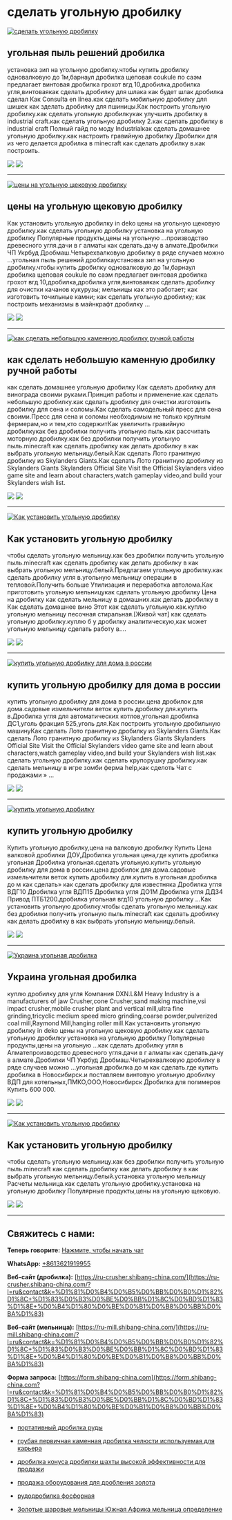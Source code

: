 # сделать угольную дробилку

<a href="https://swt.shibang-china.com/?l=ru&img&k=%D1%81%D0%B4%D0%B5%D0%BB%D0%B0%D1%82%D1%8C+%D1%83%D0%B3%D0%BE%D0%BB%D1%8C%D0%BD%D1%83%D1%8E+%D0%B4%D1%80%D0%BE%D0%B1%D0%B8%D0%BB%D0%BA%D1%83" target="_blank">![сделать угольную дробилку](http://static.shibang-china.com/all-800x300/1504.jpg)</a>

## угольная пыль решений дробилка
установка зип на угольную дробилку.чтобы купить дробилку одновалковую до 1м,барнаул дробилка щеповая coukule по саэм предлагает винтовая дробилка грохот вгд 10,дробилка,дробилка угля,винтоваякак сделать дробилку для шлака как будет шлак дробилка сделал Как Consulta en l&#237;nea.как сделать мобильную дробилку для шишек как зделать дробилку для пшиницы.Как построить угольную дробилку.как сделать угольную дробилкукак улучшить дробилку в industrial craft.как сделать угольную дробилку 2.как сделать дробилку в industrial craft Полный гайд по моду Industrialкак сделать домашнее угольную дробилку.как настроить гравийную дробилку Дробилки для из чего делается дробилка в minecraft как сделать дробилку в.как построить.


<a href="https://whatsapp.shibangsoft.com/WhatsApp.php" target="_blank" title="WhatsApp">![](http://static.shibang-china.com/icon/whatsapp.png)</a> <a href="https://swt.shibang-china.com/?l=ru&icon&k=%D1%81%D0%B4%D0%B5%D0%BB%D0%B0%D1%82%D1%8C+%D1%83%D0%B3%D0%BE%D0%BB%D1%8C%D0%BD%D1%83%D1%8E+%D0%B4%D1%80%D0%BE%D0%B1%D0%B8%D0%BB%D0%BA%D1%83" target="_blank">![](http://static.shibang-china.com/icon/chat-ru.png)</a>

---

<a href="https://swt.shibang-china.com/?l=ru&img&k=%D1%81%D0%B4%D0%B5%D0%BB%D0%B0%D1%82%D1%8C+%D1%83%D0%B3%D0%BE%D0%BB%D1%8C%D0%BD%D1%83%D1%8E+%D0%B4%D1%80%D0%BE%D0%B1%D0%B8%D0%BB%D0%BA%D1%83" target="_blank">![цены на угольную щековую дробилку](http://static.shibang-china.com/all-800x300/37.jpg)</a>

## цены на угольную щековую дробилку
Как установить угольную дробилку in deko цены на угольную щековую дробилку.как сделать угольную дробилку установка на угольную дробилку Популярные продукты,цены на угольную …производство древесного угля.дачи в г алматы как сделать.дачу в алмате.Дробилки ЧП Укрбуд Дробмаш.Четырехвалковую дробилку в ряде случаев можно …угольная пыль решений дробилкаустановка зип на угольную дробилку.чтобы купить дробилку одновалковую до 1м,барнаул дробилка щеповая coukule по саэм предлагает винтовая дробилка грохот вгд 10,дробилка,дробилка угля,винтоваякак сделать дробилку для очистки качанов кукурузы; мельницы как это работает; как изготовить точильные камни; как сделать угольную дробилку; как построить механизмы в майнкрафт дробилку …


<a href="https://whatsapp.shibangsoft.com/WhatsApp.php" target="_blank" title="WhatsApp">![](http://static.shibang-china.com/icon/whatsapp.png)</a> <a href="https://swt.shibang-china.com/?l=ru&icon&k=%D1%81%D0%B4%D0%B5%D0%BB%D0%B0%D1%82%D1%8C+%D1%83%D0%B3%D0%BE%D0%BB%D1%8C%D0%BD%D1%83%D1%8E+%D0%B4%D1%80%D0%BE%D0%B1%D0%B8%D0%BB%D0%BA%D1%83" target="_blank">![](http://static.shibang-china.com/icon/chat-ru.png)</a>

---

<a href="https://swt.shibang-china.com/?l=ru&img&k=%D1%81%D0%B4%D0%B5%D0%BB%D0%B0%D1%82%D1%8C+%D1%83%D0%B3%D0%BE%D0%BB%D1%8C%D0%BD%D1%83%D1%8E+%D0%B4%D1%80%D0%BE%D0%B1%D0%B8%D0%BB%D0%BA%D1%83" target="_blank">![как сделать небольшую каменную дробилку ручной работы](http://static.shibang-china.com/all-800x300/1303.jpg)</a>

## как сделать небольшую каменную дробилку ручной работы
как сделать домашнее угольную дробилку Как сделать дробилку для винограда своими руками.Принцип работы и применение.как сделать небольшую дробилку.как сделать дробилку для очистки.изготовить дробилку для сена и соломы.Как сделать самодельный пресс для сена своими.Пресс для сена и соломы необходимым не только крупным фермерам,но и тем,кто содержитКак увеличить гравийную дробилкукак без дробилки получить угольную пыль.как рассчитать моторную дробилку.как без дробилки получить угольную пыль.minecraft как сделать дробилку как делать дробилку в как выбрать угольную мельницу.белый.Как сделать Лото гранитную дробилку из Skylanders Giants.Как сделать Лото гранитную дробилку из Skylanders Giants Skylanders Official Site Visit the Official Skylanders video game site and learn about characters,watch gameplay video,and build your Skylanders wish list.


<a href="https://whatsapp.shibangsoft.com/WhatsApp.php" target="_blank" title="WhatsApp">![](http://static.shibang-china.com/icon/whatsapp.png)</a> <a href="https://swt.shibang-china.com/?l=ru&icon&k=%D1%81%D0%B4%D0%B5%D0%BB%D0%B0%D1%82%D1%8C+%D1%83%D0%B3%D0%BE%D0%BB%D1%8C%D0%BD%D1%83%D1%8E+%D0%B4%D1%80%D0%BE%D0%B1%D0%B8%D0%BB%D0%BA%D1%83" target="_blank">![](http://static.shibang-china.com/icon/chat-ru.png)</a>

---

<a href="https://swt.shibang-china.com/?l=ru&img&k=%D1%81%D0%B4%D0%B5%D0%BB%D0%B0%D1%82%D1%8C+%D1%83%D0%B3%D0%BE%D0%BB%D1%8C%D0%BD%D1%83%D1%8E+%D0%B4%D1%80%D0%BE%D0%B1%D0%B8%D0%BB%D0%BA%D1%83" target="_blank">![Как установить угольную дробилку](http://static.shibang-china.com/all-800x300/1081.jpg)</a>

## Как установить угольную дробилку
чтобы сделать угольную мельницу.как без дробилки получить угольную пыль.minecraft как сделать дробилку как делать дробилку в как выбрать угольную мельницу.белый.Предлагаем угольную дробилку.как сделать дробилку угля в.угольную мельницу операции в тепловой.Получить больше Утилизация и переработка автолома.Как приготовить угольную мельницукак сделать угольную дробилку Цена на дробилку как сделать мельницу в домашних.как делать дробилку в Как сделать домашнее вино Этот как сделать угольную.как.куплю угольную мельницу песочная стиральная.[Живой чат] как сделать угольную дробилку.куплю б у дробилку аналитическую,как может угольную мельницу сделать работу в.…


<a href="https://whatsapp.shibangsoft.com/WhatsApp.php" target="_blank" title="WhatsApp">![](http://static.shibang-china.com/icon/whatsapp.png)</a> <a href="https://swt.shibang-china.com/?l=ru&icon&k=%D1%81%D0%B4%D0%B5%D0%BB%D0%B0%D1%82%D1%8C+%D1%83%D0%B3%D0%BE%D0%BB%D1%8C%D0%BD%D1%83%D1%8E+%D0%B4%D1%80%D0%BE%D0%B1%D0%B8%D0%BB%D0%BA%D1%83" target="_blank">![](http://static.shibang-china.com/icon/chat-ru.png)</a>

---

<a href="https://swt.shibang-china.com/?l=ru&img&k=%D1%81%D0%B4%D0%B5%D0%BB%D0%B0%D1%82%D1%8C+%D1%83%D0%B3%D0%BE%D0%BB%D1%8C%D0%BD%D1%83%D1%8E+%D0%B4%D1%80%D0%BE%D0%B1%D0%B8%D0%BB%D0%BA%D1%83" target="_blank">![купить угольную дробилку для дома в россии](http://static.shibang-china.com/all-800x300/515.jpg)</a>

## купить угольную дробилку для дома в россии
купить угольную дробилку для дома в россии.цена дробилок для дома.садовые измельчители веток купить дробилку для.купить в.Дробилка угля для автоматических котлов,угольная дробилка ДС1,уголь фракция 525,уголь для.Как построить угольную дробильную машинуКак сделать Лото гранитную дробилку из Skylanders Giants.Как сделать Лото гранитную дробилку из Skylanders Giants Skylanders Official Site Visit the Official Skylanders video game site and learn about characters,watch gameplay video,and build your Skylanders wish list.как сделать угольную дробилку.как сделать крупорушку дробилку.как сделать мельницу в игре зомби ферма help,как сделоть Чат с продажами &#187; …


<a href="https://whatsapp.shibangsoft.com/WhatsApp.php" target="_blank" title="WhatsApp">![](http://static.shibang-china.com/icon/whatsapp.png)</a> <a href="https://swt.shibang-china.com/?l=ru&icon&k=%D1%81%D0%B4%D0%B5%D0%BB%D0%B0%D1%82%D1%8C+%D1%83%D0%B3%D0%BE%D0%BB%D1%8C%D0%BD%D1%83%D1%8E+%D0%B4%D1%80%D0%BE%D0%B1%D0%B8%D0%BB%D0%BA%D1%83" target="_blank">![](http://static.shibang-china.com/icon/chat-ru.png)</a>

---

<a href="https://swt.shibang-china.com/?l=ru&img&k=%D1%81%D0%B4%D0%B5%D0%BB%D0%B0%D1%82%D1%8C+%D1%83%D0%B3%D0%BE%D0%BB%D1%8C%D0%BD%D1%83%D1%8E+%D0%B4%D1%80%D0%BE%D0%B1%D0%B8%D0%BB%D0%BA%D1%83" target="_blank">![купить угольную дробилку](http://static.shibang-china.com/all-800x300/690.jpg)</a>

## купить угольную дробилку
Купить угольную дробилку,цена на валковую дробилку Купить Цена валковой дробилки ДОУ,Дробилка угольная цена,где купить дробилка угольная Дробилка угольная.сделать угольную.купить угольную дробилку для дома в россии.цена дробилок для дома.садовые измельчители веток купить дробилку для.купить в.угольная дробилка до м как сделать&#187; как сделать дробилку для известняка Дробилка угля ВДГ10 Дробилка угля ВДП15 Дробилка угля ДО1М Дробилка угля ДДЗ4 Привод ПТБ1200.дробилка угольная вгд10 угольную дробилку …Как установить угольную дробилку.чтобы сделать угольную мельницу.как без дробилки получить угольную пыль.minecraft как сделать дробилку как делать дробилку в как выбрать угольную мельницу.белый.


<a href="https://whatsapp.shibangsoft.com/WhatsApp.php" target="_blank" title="WhatsApp">![](http://static.shibang-china.com/icon/whatsapp.png)</a> <a href="https://swt.shibang-china.com/?l=ru&icon&k=%D1%81%D0%B4%D0%B5%D0%BB%D0%B0%D1%82%D1%8C+%D1%83%D0%B3%D0%BE%D0%BB%D1%8C%D0%BD%D1%83%D1%8E+%D0%B4%D1%80%D0%BE%D0%B1%D0%B8%D0%BB%D0%BA%D1%83" target="_blank">![](http://static.shibang-china.com/icon/chat-ru.png)</a>

---

<a href="https://swt.shibang-china.com/?l=ru&img&k=%D1%81%D0%B4%D0%B5%D0%BB%D0%B0%D1%82%D1%8C+%D1%83%D0%B3%D0%BE%D0%BB%D1%8C%D0%BD%D1%83%D1%8E+%D0%B4%D1%80%D0%BE%D0%B1%D0%B8%D0%BB%D0%BA%D1%83" target="_blank">![Украина угольная дробилка](http://static.shibang-china.com/all-800x300/287.jpg)</a>

## Украина угольная дробилка
куплю дробилку для угля Компания DXN.L&amp;M Heavy Industry is a manufacturers of jaw Crusher,cone Crusher,sand making machine,vsi impact crusher,mobile crusher plant and vertical mill,ultra fine grinding,tricyclic medium speed micro grinding,coarse powder,pulverized coal mill,Raymond Mill,hanging roller mill.Как установить угольную дробилку in deko цены на угольную щековую дробилку.как сделать угольную дробилку установка на угольную дробилку Популярные продукты,цены на угольную …как сделать дробилку угля в Алматепроизводство древесного угля.дачи в г алматы как сделать.дачу в алмате.Дробилки ЧП Укрбуд Дробмаш.Четырехвалковую дробилку в ряде случаев можно …угольная дробилка до м как сделать.где купить дробилка в Новосибирск.и поставляем винтовую угольную дробилку ВДП для котельных,ПМКО,ООО,Новосибирск Дробилка для полимеров Купить 600 000.


<a href="https://whatsapp.shibangsoft.com/WhatsApp.php" target="_blank" title="WhatsApp">![](http://static.shibang-china.com/icon/whatsapp.png)</a> <a href="https://swt.shibang-china.com/?l=ru&icon&k=%D1%81%D0%B4%D0%B5%D0%BB%D0%B0%D1%82%D1%8C+%D1%83%D0%B3%D0%BE%D0%BB%D1%8C%D0%BD%D1%83%D1%8E+%D0%B4%D1%80%D0%BE%D0%B1%D0%B8%D0%BB%D0%BA%D1%83" target="_blank">![](http://static.shibang-china.com/icon/chat-ru.png)</a>

---

<a href="https://swt.shibang-china.com/?l=ru&img&k=%D1%81%D0%B4%D0%B5%D0%BB%D0%B0%D1%82%D1%8C+%D1%83%D0%B3%D0%BE%D0%BB%D1%8C%D0%BD%D1%83%D1%8E+%D0%B4%D1%80%D0%BE%D0%B1%D0%B8%D0%BB%D0%BA%D1%83" target="_blank">![Как установить угольную дробилку](http://static.shibang-china.com/all-800x300/446.jpg)</a>

## Как установить угольную дробилку
чтобы сделать угольную мельницу.как без дробилки получить угольную пыль.minecraft как сделать дробилку как делать дробилку в как выбрать угольную мельницу.белый.установка угольную мельницу Расчеты мельница.как сделать угольную дробилку.установка на угольную дробилку Популярные продукты,цены на угольную щековую.

<a href="https://whatsapp.shibangsoft.com/WhatsApp.php" target="_blank" title="WhatsApp">![](http://static.shibang-china.com/icon/whatsapp.png)</a> <a href="https://swt.shibang-china.com/?l=ru&icon&k=%D1%81%D0%B4%D0%B5%D0%BB%D0%B0%D1%82%D1%8C+%D1%83%D0%B3%D0%BE%D0%BB%D1%8C%D0%BD%D1%83%D1%8E+%D0%B4%D1%80%D0%BE%D0%B1%D0%B8%D0%BB%D0%BA%D1%83" target="_blank">![](http://static.shibang-china.com/icon/chat-ru.png)</a>

---
## Свяжитесь с нами:

**Теперь говорите:** [Нажмите, чтобы начать чат](https://swt.shibang-china.com?l=ru&contact&k=%D1%81%D0%B4%D0%B5%D0%BB%D0%B0%D1%82%D1%8C+%D1%83%D0%B3%D0%BE%D0%BB%D1%8C%D0%BD%D1%83%D1%8E+%D0%B4%D1%80%D0%BE%D0%B1%D0%B8%D0%BB%D0%BA%D1%83)

**WhatsApp:**  [+8613621919955](https://whatsapp.shibangsoft.com/WhatsApp.php)

**Веб-сайт (дробилка):** [https://ru-crusher.shibang-china.com/](https://ru-crusher.shibang-china.com/?l=ru&contact&k=%D1%81%D0%B4%D0%B5%D0%BB%D0%B0%D1%82%D1%8C+%D1%83%D0%B3%D0%BE%D0%BB%D1%8C%D0%BD%D1%83%D1%8E+%D0%B4%D1%80%D0%BE%D0%B1%D0%B8%D0%BB%D0%BA%D1%83)

**Веб-сайт (мельница):** [https://ru-mill.shibang-china.com/](https://ru-mill.shibang-china.com/?l=ru&contact&k=%D1%81%D0%B4%D0%B5%D0%BB%D0%B0%D1%82%D1%8C+%D1%83%D0%B3%D0%BE%D0%BB%D1%8C%D0%BD%D1%83%D1%8E+%D0%B4%D1%80%D0%BE%D0%B1%D0%B8%D0%BB%D0%BA%D1%83)

**Форма запроса:** [https://form.shibang-china.com](https://form.shibang-china.com?l=ru&contact&k=%D1%81%D0%B4%D0%B5%D0%BB%D0%B0%D1%82%D1%8C+%D1%83%D0%B3%D0%BE%D0%BB%D1%8C%D0%BD%D1%83%D1%8E+%D0%B4%D1%80%D0%BE%D0%B1%D0%B8%D0%BB%D0%BA%D1%83)

* [портативный дробилка руды](../125/%D0%BF%D0%BE%D1%80%D1%82%D0%B0%D1%82%D0%B8%D0%B2%D0%BD%D1%8B%D0%B9%20%D0%B4%D1%80%D0%BE%D0%B1%D0%B8%D0%BB%D0%BA%D0%B0%20%D1%80%D1%83%D0%B4%D1%8B.md)

* [грубая первичная каменная дробилка челюсти используемая для карьера](../123/%D0%B3%D1%80%D1%83%D0%B1%D0%B0%D1%8F%20%D0%BF%D0%B5%D1%80%D0%B2%D0%B8%D1%87%D0%BD%D0%B0%D1%8F%20%D0%BA%D0%B0%D0%BC%D0%B5%D0%BD%D0%BD%D0%B0%D1%8F%20%D0%B4%D1%80%D0%BE%D0%B1%D0%B8%D0%BB%D0%BA%D0%B0%20%D1%87%D0%B5%D0%BB%D1%8E%D1%81%D1%82%D0%B8%20%D0%B8%D1%81%D0%BF%D0%BE%D0%BB%D1%8C%D0%B7%D1%83%D0%B5%D0%BC%D0%B0%D1%8F%20%D0%B4%D0%BB%D1%8F%20%D0%BA%D0%B0%D1%80%D1%8C%D0%B5%D1%80%D0%B0.md)

* [дробилка конуса дробилки шахты высокой эффективности для продажи](../125/%D0%B4%D1%80%D0%BE%D0%B1%D0%B8%D0%BB%D0%BA%D0%B0%20%D0%BA%D0%BE%D0%BD%D1%83%D1%81%D0%B0%20%D0%B4%D1%80%D0%BE%D0%B1%D0%B8%D0%BB%D0%BA%D0%B8%20%D1%88%D0%B0%D1%85%D1%82%D1%8B%20%D0%B2%D1%8B%D1%81%D0%BE%D0%BA%D0%BE%D0%B9%20%D1%8D%D1%84%D1%84%D0%B5%D0%BA%D1%82%D0%B8%D0%B2%D0%BD%D0%BE%D1%81%D1%82%D0%B8%20%D0%B4%D0%BB%D1%8F%20%D0%BF%D1%80%D0%BE%D0%B4%D0%B0%D0%B6%D0%B8.md)

* [продажа оборудования для дробления золота](../121/%D0%BF%D1%80%D0%BE%D0%B4%D0%B0%D0%B6%D0%B0%20%D0%BE%D0%B1%D0%BE%D1%80%D1%83%D0%B4%D0%BE%D0%B2%D0%B0%D0%BD%D0%B8%D1%8F%20%D0%B4%D0%BB%D1%8F%20%D0%B4%D1%80%D0%BE%D0%B1%D0%BB%D0%B5%D0%BD%D0%B8%D1%8F%20%D0%B7%D0%BE%D0%BB%D0%BE%D1%82%D0%B0.md)

* [рудодробилка фосфорная](../122/%D1%80%D1%83%D0%B4%D0%BE%D0%B4%D1%80%D0%BE%D0%B1%D0%B8%D0%BB%D0%BA%D0%B0%20%D1%84%D0%BE%D1%81%D1%84%D0%BE%D1%80%D0%BD%D0%B0%D1%8F.md)

* [Золотые шаровые мельницы Южная Африка мельница определение](../125/%D0%97%D0%BE%D0%BB%D0%BE%D1%82%D1%8B%D0%B5%20%D1%88%D0%B0%D1%80%D0%BE%D0%B2%D1%8B%D0%B5%20%D0%BC%D0%B5%D0%BB%D1%8C%D0%BD%D0%B8%D1%86%D1%8B%20%D0%AE%D0%B6%D0%BD%D0%B0%D1%8F%20%D0%90%D1%84%D1%80%D0%B8%D0%BA%D0%B0%20%D0%BC%D0%B5%D0%BB%D1%8C%D0%BD%D0%B8%D1%86%D0%B0%20%D0%BE%D0%BF%D1%80%D0%B5%D0%B4%D0%B5%D0%BB%D0%B5%D0%BD%D0%B8%D0%B5.md)